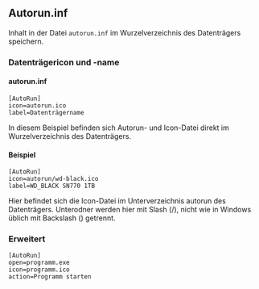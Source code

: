 ## Autorun.inf

Inhalt in der Datei `autorun.inf` im Wurzelverzeichnis des Datenträgers speichern.

### Datenträgericon und -name

#### autorun.inf

    [AutoRun]
    icon=autorun.ico
    label=Datenträgername
    
In diesem Beispiel befinden sich Autorun- und Icon-Datei direkt im Wurzelverzeichnis des Datenträgers.

#### Beispiel

    [AutoRun]
    icon=autorun/wd-black.ico
    label=WD_BLACK SN770 1TB
    
Hier befindet sich die Icon-Datei im Unterverzeichnis autorun des Datenträgers.
Unterodner werden hier mit Slash (/), nicht wie in Windows üblich mit Backslash (\) getrennt.

### Erweitert

    [AutoRun]
    open=programm.exe
    icon=programm.ico
    action=Programm starten
    
